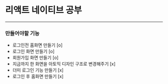 # 리액트 네이티브 공부

---

### 만들어야할 기능
- 로그인전 홈화면 만들기 [o]
- 로그인 화면 만들기 [o]
- 회원가입 화면 만들기 [o]
- 지금까지 한 화면을 아토믹 디자인 구조로 변경해주기 [x]  
- 더미 로그인 기능 만들기 [x]  
- 로그인 후 홈화면 만들기 [x]
